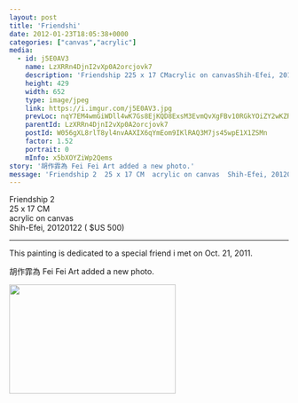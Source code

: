 ```yaml
---
layout: post
title: 'Friendshi' 
date: 2012-01-23T18:05:38+0000 
categories: ["canvas","acrylic"] 
media:
  - id: j5E0AV3
    name: LzXRRn4DjnI2vXp0A2orcjovk7
    description: 'Friendship 225 x 17 CMacrylic on canvasShih-Efei, 20120122      $US 500-------------------------------------------This painting is dedicated to a special friend i met on Oct. 21, 2011.'   
    height: 429
    width: 652
    type: image/jpeg
    link: https://i.imgur.com/j5E0AV3.jpg
    prevLoc: nqY7EM4wmGiWDll4wK7Gs8EjKQD8ExsM3EvmQvXgFBv10RGkYOiZY2wKZRZguonpP4EwDoulk2VEr2gxCAGgwLNDg5u62gg7N5o6TGYNwknjVAsogR329vX6iOjxql3x3Ot62oZGyGzjSWvL6RMxvQsPyOLXvWzQfokL2vzBRAig5QOWQG72f4KABr90KlTQxWMYEovqUXpv6BwgzlHWZRlJJjxYiJp41Mr
    parentId: LzXRRn4DjnI2vXp0A2orcjovk7
    postId: W056gXL8rlT8yl4nvAAXIX6qYmEom9IKlRAQ3M7js45wpE1X1ZSMn
    factor: 1.52
    portrait: 0
    mInfo: x5bXOYZiWp2Qems
story: '胡作霏為 Fei Fei Art added a new photo.'  
message: 'Friendship 2  25 x 17 CM  acrylic on canvas  Shih-Efei, 20120122      $US 500    -------------------------------------------  This painting is dedicated to a special friend i met on Oct. 21, 2011.'  
---
```


Friendship 2  
25 x 17 CM  
acrylic on canvas  
Shih-Efei, 20120122     ( $US 500)  
  
-------------------------------------------  
This painting is dedicated to a special friend i met on Oct. 21, 2011.
 
 
[//]: #story:
胡作霏為 Fei Fei Art added a new photo.


[//]: #media:  
<a href="https://i.imgur.com/j5E0AV3.jpg"><img src="https://i.imgur.com/j5E0AV3.jpg" height="197" width="300" /></a> 
 
